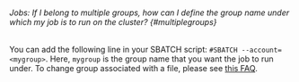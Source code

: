 ###### Jobs: If I belong to multiple groups, how can I define the group name under which my job is to run on the cluster? {#multiplegroups}

You can add the following line in your SBATCH
script: `#SBATCH --account=<mygroup>`. Here, `mygroup` is the group
name that you want the job to run under. To change group associated with
a file, please see [this FAQ](#chgrp).
